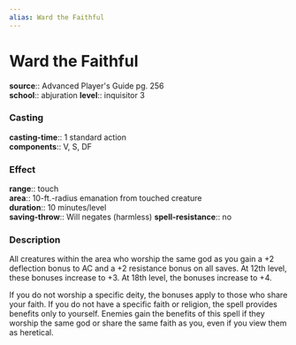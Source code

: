 ```yaml
---
alias: Ward the Faithful
---
```


# Ward the Faithful 

**source**:: Advanced Player's Guide pg. 256  
**school**:: abjuration
**level**:: inquisitor 3

### Casting 

**casting-time**:: 1 standard action  
**components**:: V, S, DF

### Effect 

**range**:: touch  
**area**:: 10-ft.-radius emanation from touched creature  
**duration**:: 10 minutes/level  
**saving-throw**:: Will negates (harmless)
**spell-resistance**:: no

### Description 

All creatures within the area who worship the same god as you gain a +2 deflection bonus to AC and a +2 resistance bonus on all saves. At 12th level, these bonuses increase to +3. At 18th level, the bonuses increase to +4.  
  
If you do not worship a specific deity, the bonuses apply to those who share your faith. If you do not have a specific faith or religion, the spell provides benefits only to yourself. Enemies gain the benefits of this spell if they worship the same god or share the same faith as you, even if you view them as heretical.
